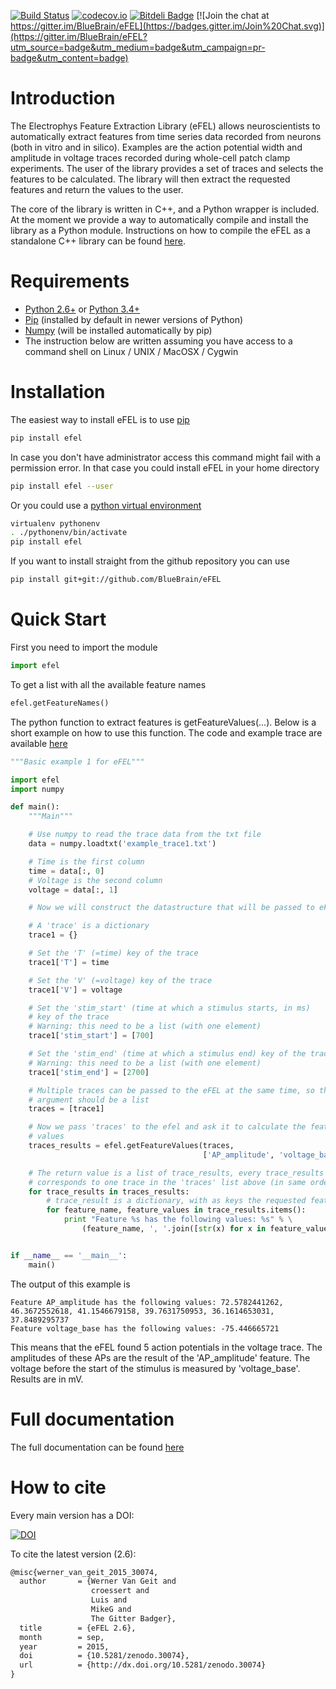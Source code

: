 [![Build Status](https://travis-ci.org/BlueBrain/eFEL.svg?branch=master)](https://travis-ci.org/BlueBrain/eFEL)
[![codecov.io](http://codecov.io/github/BlueBrain/eFEL/coverage.svg?branch=master)](http://codecov.io/github/BlueBrain/eFEL?branch=master)
[![Bitdeli Badge](https://d2weczhvl823v0.cloudfront.net/BlueBrain/efel/trend.png)](https://bitdeli.com/free "Bitdeli Badge")
[![Join the chat at https://gitter.im/BlueBrain/eFEL](https://badges.gitter.im/Join%20Chat.svg)](https://gitter.im/BlueBrain/eFEL?utm_source=badge&utm_medium=badge&utm_campaign=pr-badge&utm_content=badge)

Introduction
============

The Electrophys Feature Extraction Library (eFEL) allows neuroscientists
to automatically extract features from time series data recorded from neurons 
(both in vitro and in silico). 
Examples are the action potential width and amplitude in voltage traces recorded
during whole-cell patch clamp experiments.
The user of the library provides a set of traces and selects the features to
be calculated. The library will then extract the requested features and return
the values to the user.

The core of the library is written in C++, and a Python wrapper is included.
At the moment we provide a way to automatically compile and install the library
as a Python module. Instructions on how to compile the eFEL as a standalone C++ 
library can be found [here](http://bluebrain.github.io/eFEL/installation.html#installing-the-c-standalone-library).

Requirements
============

* [Python 2.6+](https://www.python.org/download/releases/2.7/) or 
[Python 3.4+](https://www.python.org/download/releases/3.4.3/)
* [Pip](https://pip.pypa.io) (installed by default in newer versions of Python)
* [Numpy](http://www.numpy.org) (will be installed automatically by pip)
* The instruction below are written assuming you have access to a command shell
on Linux / UNIX / MacOSX / Cygwin

Installation
============

The easiest way to install eFEL is to use [pip](https://pip.pypa.io)

```bash
pip install efel
```

In case you don't have administrator access this command might fail with a 
permission error. In that case you could install eFEL in your home directory

```bash
pip install efel --user
```

Or you could use a [python virtual environment](https://virtualenv.pypa.io)

```bash
virtualenv pythonenv
. ./pythonenv/bin/activate
pip install efel
```

If you want to install straight from the github repository you can use

```bash
pip install git+git://github.com/BlueBrain/eFEL
```

Quick Start
===========

First you need to import the module

```python
import efel
```

To get a list with all the available feature names

```python
efel.getFeatureNames()
```

The python function to extract features is getFeatureValues(...). 
Below is a short example on how to use this function. The code and example 
trace are available 
[here](https://github.com/BlueBrain/eFEL/blob/master/examples/basic/basic_example1.py)

```python
"""Basic example 1 for eFEL"""

import efel
import numpy

def main():
    """Main"""

    # Use numpy to read the trace data from the txt file
    data = numpy.loadtxt('example_trace1.txt')

    # Time is the first column
    time = data[:, 0]
    # Voltage is the second column
    voltage = data[:, 1]

    # Now we will construct the datastructure that will be passed to eFEL

    # A 'trace' is a dictionary
    trace1 = {}

    # Set the 'T' (=time) key of the trace
    trace1['T'] = time

    # Set the 'V' (=voltage) key of the trace
    trace1['V'] = voltage

    # Set the 'stim_start' (time at which a stimulus starts, in ms)
    # key of the trace
    # Warning: this need to be a list (with one element)
    trace1['stim_start'] = [700]

    # Set the 'stim_end' (time at which a stimulus end) key of the trace
    # Warning: this need to be a list (with one element)
    trace1['stim_end'] = [2700]

    # Multiple traces can be passed to the eFEL at the same time, so the
    # argument should be a list
    traces = [trace1]

    # Now we pass 'traces' to the efel and ask it to calculate the feature
    # values
    traces_results = efel.getFeatureValues(traces,
                                           ['AP_amplitude', 'voltage_base'])

    # The return value is a list of trace_results, every trace_results
    # corresponds to one trace in the 'traces' list above (in same order)
    for trace_results in traces_results:
        # trace_result is a dictionary, with as keys the requested features
        for feature_name, feature_values in trace_results.items():
            print "Feature %s has the following values: %s" % \
                (feature_name, ', '.join([str(x) for x in feature_values]))


if __name__ == '__main__':
    main()
```

The output of this example is
```
Feature AP_amplitude has the following values: 72.5782441262, 46.3672552618, 41.1546679158, 39.7631750953, 36.1614653031, 37.8489295737
Feature voltage_base has the following values: -75.446665721
```
This means that the eFEL found 5 action potentials in the voltage trace. The
amplitudes of these APs are the result of the 'AP_amplitude' feature.
The voltage before the start of the stimulus is measured by 'voltage_base'.
Results are in mV.

Full documentation
==================
The full documentation can be found [here](http://bluebrain.github.io/eFEL)

How to cite
===========
Every main version has a DOI:

[![DOI](https://zenodo.org/badge/doi/10.5281/zenodo.22430.svg)](http://dx.doi.org/10.5281/zenodo.22430)

To cite the latest version (2.6):
```xml
@misc{werner_van_geit_2015_30074,
  author       = {Werner Van Geit and
                  croessert and
                  Luis and
                  MikeG and
                  The Gitter Badger},
  title        = {eFEL 2.6},
  month        = sep,
  year         = 2015,
  doi          = {10.5281/zenodo.30074},
  url          = {http://dx.doi.org/10.5281/zenodo.30074}
}
```
